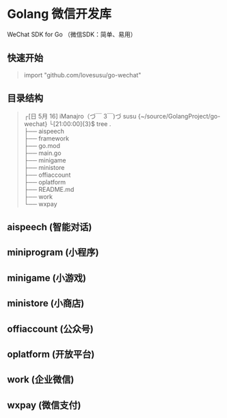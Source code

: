 # Golang 微信开发库

WeChat SDK for Go （微信SDK：简单、易用）

## 快速开始

> import "github.com/lovesusu/go-wechat"

## 目录结构

>  ┌[日 5月 16] iManajro（づ￣ 3￣)づ susu {~/source/GolangProject/go-wechat} 
>  └[21:00:00]{3}$ tree .   
>  ├── aispeech  
>  ├── framework  
>  ├── go.mod  
>  ├── main.go  
>  ├── minigame  
>  ├── ministore  
>  ├── offiaccount  
>  ├── oplatform  
>  ├── README.md  
>  ├── work  
>  └── wxpay

## aispeech (智能对话)

## miniprogram (小程序)

## minigame (小游戏)

## ministore (小商店)

## offiaccount (公众号)

## oplatform (开放平台)

## work (企业微信)

## wxpay (微信支付)
